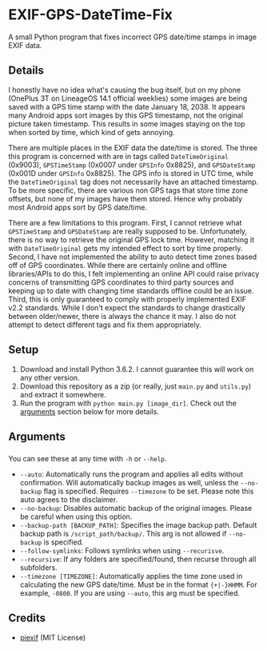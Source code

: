 # EXIF-GPS-DateTime-Fix

A small Python program that fixes incorrect GPS date/time stamps in image EXIF data.

## Details
I honestly have no idea what's causing the bug itself, but on my phone (OnePlus 3T on LineageOS 14.1 official weeklies) some images are being saved with a GPS time stamp with the date January 18, 2038. It appears many Android apps sort images by this GPS timestamp, not the original picture taken timestamp. This results in some images staying on the top when sorted by time, which kind of gets annoying.

There are multiple places in the EXIF data the date/time is stored. The three this program is concerned with are in tags called `DateTimeOriginal` (0x9003), `GPSTimeStamp` (0x0007 under `GPSInfo` 0x8825), and `GPSDateStamp` (0x001D under `GPSInfo` 0x8825). The GPS info is stored in UTC time, while the `DateTimeOriginal` tag does not necessarily have an attached timestamp. To be more specific, there are various non GPS tags that store time zone offsets, but none of my images have them stored. Hence why probably most Android apps sort by GPS date/time.

There are a few limitations to this program. First, I cannot retrieve what `GPSTimeStamp` and `GPSDateStamp` are really supposed to be. Unfortunately, there is no way to retrieve the original GPS lock time. However, matching it with `DateTimeOriginal` gets my intended effect to sort by time properly. Second, I have not implemented the ability to auto detect time zones based off of GPS coordinates. While there are certainly online and offline libraries/APIs to do this, I felt implementing an online API could raise privacy concerns of transmitting GPS coordinates to third party sources and keeping up to date with changing time standards offline could be an issue. Third, this is only guaranteed to comply with properly implemented EXIF v2.2 standards. While I don't expect the standards to change drastically between older/newer, there is always the chance it may. I also do not attempt to detect different tags and fix them appropriately.

## Setup
1. Download and install Python 3.6.2. I cannot guarantee this will work on any other version.
2. Download this repository as a zip (or really, just `main.py` and `utils.py`) and extract it somewhere.
3. Run the program with `python main.py [image_dir]`. Check out the [arguments](#arguments) section below for more details.

## Arguments
### <a name="arguments"></a>
You can see these at any time with `-h` or `--help`.
* `--auto`: Automatically runs the program and applies all edits without confirmation. Will automatically backup images as well, unless the `--no-backup` flag is specified. Requires `--timezone` to be set. Please note this auto agrees to the disclaimer.
* `--no-backup`: Disables automatic backup of the original images. Please be careful when using this option.
* `--backup-path [BACKUP_PATH]`: Specifies the image backup path. Default backup path is `/script_path/backup/`. This arg is not allowed if `--no-backup` is specified.
* `--follow-symlinks`: Follows symlinks when using `--recurisve`.
* `--recursive`: If any folders are specified/found, then recurse through all subfolders.
* `--timezone [TIMEZONE]`: Automatically applies the time zone used in calculating the new GPS date/time. Must be in the format `{+|-}HHMM`. For example, `-0800`. If you are using `--auto`, this arg must be specified.

## Credits
* [piexif](https://pypi.python.org/pypi/piexif) (MIT License)
